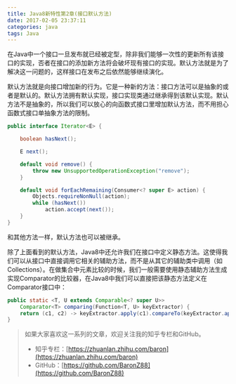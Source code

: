 ```yaml
---
title: Java8新特性第2章(接口默认方法)
date: 2017-02-05 23:37:11
categories: java
tags: Java
---
```


在Java中一个接口一旦发布就已经被定型，除非我们能够一次性的更新所有该接口的实现，否者在接口的添加新方法将会破坏现有接口的实现。默认方法就是为了解决这一问题的，这样接口在发布之后依然能够继续演化。

默认方法就是向接口增加新的行为。它是一种新的方法：接口方法可以是抽象的或者是默认的。默认方法拥有默认实现，接口实现类通过继承得到该默认实现。默认方法不是抽象的，所以我们可以放心的向函数式接口里增加默认方法，而不用担心函数式接口单抽象方法的限制。

```java
public interface Iterator<E> {

    boolean hasNext();

    E next();

    default void remove() {
        throw new UnsupportedOperationException("remove");
    }

    default void forEachRemaining(Consumer<? super E> action) {
        Objects.requireNonNull(action);
        while (hasNext())
            action.accept(next());
    }
}
```

<!-- more -->

和其他方法一样，默认方法也可以被继承。

除了上面看到的默认方法，Java8中还允许我们在接口中定义静态方法。这使得我们可以从接口中直接调用它相关的辅助方法，而不是从其它的辅助类中调用（如Collections）。在做集合中元素比较的时候，我们一般需要使用静态辅助方法生成实现Comparator的比较器，在Java8中我们可以直接把该静态方法定义在Comparator接口中：

```java
public static <T, U extends Comparable<? super U>>
    Comparator<T> comparing(Function<T, U> keyExtractor) {
    return (c1, c2) -> keyExtractor.apply(c1).compareTo(keyExtractor.apply(c2));
}
```

> 如果大家喜欢这一系列的文章，欢迎关注我的知乎专栏和GitHub。
>   
> * 知乎专栏：[https://zhuanlan.zhihu.com/baron](https://zhuanlan.zhihu.com/baron)  
> * GitHub：[https://github.com/BaronZ88](https://github.com/BaronZ88)

